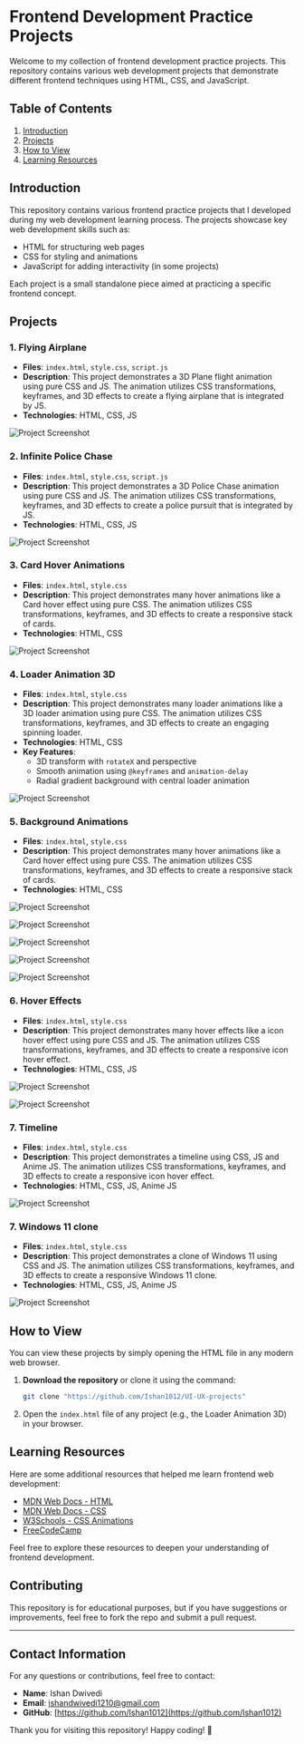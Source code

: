 
# Frontend Development Practice Projects

Welcome to my collection of frontend development practice projects. This repository contains various web development projects that demonstrate different frontend techniques using HTML, CSS, and JavaScript.

## Table of Contents

1. [Introduction](#introduction)
2. [Projects](#projects)
3. [How to View](#how-to-view)
4. [Learning Resources](#learning-resources)

## Introduction

This repository contains various frontend practice projects that I developed during my web development learning process. The projects showcase key web development skills such as:
- HTML for structuring web pages
- CSS for styling and animations
- JavaScript for adding interactivity (in some projects)

Each project is a small standalone piece aimed at practicing a specific frontend concept.

## Projects

### 1. Flying Airplane

- **Files**: `index.html`, `style.css`, `script.js`
- **Description**: This project demonstrates a 3D Plane flight animation using pure CSS and JS. The animation utilizes CSS transformations, keyframes, and 3D effects to create a flying airplane that is integrated by JS.
- **Technologies**: HTML, CSS, JS

![Project Screenshot](_screenshots/ScreenRecording2024-10-23183012-ezgif.com-video-to-gif-converter.gif)

### 2. Infinite Police Chase

- **Files**: `index.html`, `style.css`, `script.js`
- **Description**: This project demonstrates a 3D Police Chase animation using pure CSS and JS. The animation utilizes CSS transformations, keyframes, and 3D effects to create a police pursuit that is integrated by JS.
- **Technologies**: HTML, CSS, JS

![Project Screenshot](_screenshots/ScreenRecording2024-10-23193019-ezgif.com-video-to-gif-converter.gif)

### 3. Card Hover Animations

- **Files**: `index.html`, `style.css`
- **Description**: This project demonstrates many hover animations like a Card hover effect using pure CSS. The animation utilizes CSS transformations, keyframes, and 3D effects to create a responsive stack of cards.
- **Technologies**: HTML, CSS

![Project Screenshot](_screenshots/ScreenRecording2024-10-23183849-ezgif.com-video-to-gif-converter.gif)

### 4. Loader Animation 3D

- **Files**: `index.html`, `style.css`
- **Description**: This project demonstrates many loader animations like a 3D loader animation using pure CSS. The animation utilizes CSS transformations, keyframes, and 3D effects to create an engaging spinning loader.
- **Technologies**: HTML, CSS
- **Key Features**:
  - 3D transform with `rotateX` and perspective
  - Smooth animation using `@keyframes` and `animation-delay`
  - Radial gradient background with central loader animation

![Project Screenshot](_screenshots/ScreenRecording2024-10-23183651-ezgif.com-video-to-gif-converter.gif)

### 5. Background Animations

- **Files**: `index.html`, `style.css`
- **Description**: This project demonstrates many hover animations like a Card hover effect using pure CSS. The animation utilizes CSS transformations, keyframes, and 3D effects to create a responsive stack of cards.
- **Technologies**: HTML, CSS

![Project Screenshot](_screenshots/ScreenRecording2024-10-23184941-ezgif.com-video-to-gif-converter.gif)

![Project Screenshot](_screenshots/ScreenRecording2024-10-23185145-ezgif.com-video-to-gif-converter.gif)

![Project Screenshot](_screenshots/ScreenRecording2024-10-23184020-ezgif.com-video-to-gif-converter.gif)

![Project Screenshot](_screenshots/ScreenRecording2024-10-23184708-ezgif.com-video-to-gif-converter.gif)

![Project Screenshot](_screenshots/ScreenRecording2024-10-23184828-ezgif.com-video-to-gif-converter.gif)

### 6. Hover Effects

- **Files**: `index.html`, `style.css`
- **Description**: This project demonstrates many hover effects like a icon hover effect using pure CSS and JS. The animation utilizes CSS transformations, keyframes, and 3D effects to create a responsive icon hover effect.
- **Technologies**: HTML, CSS, JS

![Project Screenshot](_screenshots/ScreenRecording2024-10-23185405-ezgif.com-video-to-gif-converter.gif)

![Project Screenshot](_screenshots/ScreenRecording2024-10-23185249-ezgif.com-video-to-gif-converter.gif)

### 7. Timeline

- **Files**: `index.html`, `style.css`
- **Description**: This project demonstrates a timeline using CSS, JS and Anime JS. The animation utilizes CSS transformations, keyframes, and 3D effects to create a responsive icon hover effect.
- **Technologies**: HTML, CSS, JS, Anime JS

![Project Screenshot](_screenshots/ScreenRecording2024-10-23015829-ezgif.com-video-to-gif-converter.gif)

### 7. Windows 11 clone

- **Files**: `index.html`, `style.css`
- **Description**: This project demonstrates a clone of Windows 11 using CSS and JS. The animation utilizes CSS transformations, keyframes, and 3D effects to create a responsive Windows 11 clone.
- **Technologies**: HTML, CSS, JS, Anime JS

![Project Screenshot](_screenshots/ScreenRecording2024-10-23185726-ezgif.com-video-to-gif-converter.gif)

## How to View

You can view these projects by simply opening the HTML file in any modern web browser.

1. **Download the repository** or clone it using the command:
   ```bash
   git clone "https://github.com/Ishan1012/UI-UX-projects"
   ```
2. Open the `index.html` file of any project (e.g., the Loader Animation 3D) in your browser.

## Learning Resources

Here are some additional resources that helped me learn frontend web development:

- [MDN Web Docs - HTML](https://developer.mozilla.org/en-US/docs/Web/HTML)
- [MDN Web Docs - CSS](https://developer.mozilla.org/en-US/docs/Web/CSS)
- [W3Schools - CSS Animations](https://www.w3schools.com/css/css3_animations.asp)
- [FreeCodeCamp](https://www.freecodecamp.org/learn)

Feel free to explore these resources to deepen your understanding of frontend development.

## Contributing

This repository is for educational purposes, but if you have suggestions or improvements, feel free to fork the repo and submit a pull request.

---

## **Contact Information**

For any questions or contributions, feel free to contact:

- **Name**: Ishan Dwivedi
- **Email**: [ishandwivedi1210@gmail.com](ishandwivedi1210@gmail.com)
- **GitHub**: [https://github.com/Ishan1012](https://github.com/Ishan1012)

Thank you for visiting this repository! Happy coding! 🚀